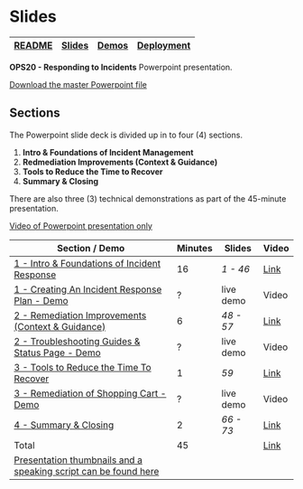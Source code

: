 # Slides

| [README](/ops20/README.md) | [Slides](/ops20/slides/README.md) | [Demos](/ops20/demos/README.md) | [Deployment](/ops20/deployment/README.md) | 
|--------|-------|------------|-----------|

 **OPS20 - Responding to Incidents** Powerpoint presentation.

[Download the master Powerpoint file](https://globaleventcdn.blob.core.windows.net/assets/ops/ops20/slides/OPS20_Responding_to_Incidents_Oct3.pptx)

## Sections

The Powerpoint slide deck is divided up in to four (4) sections.

1. **Intro & Foundations of Incident Management**
2. **Redmediation Improvements (Context & Guidance)**
3. **Tools to Reduce the Time to Recover**
4. **Summary & Closing**

There are also three (3) technical demonstrations as part of the 45-minute presentation.


[Video of Powerpoint presentation only](https://globaleventcdn.blob.core.windows.net/assets/ops/ops20/video/01_Presentation_No_Demo.mp4)


| Section / Demo | Minutes | Slides | Video | 
|----------|----------|-------|-----|
|[1 - Intro & Foundations of Incident Response ](section/01/README.md)|16 | *1 - 46* | [Link](https://globaleventcdn.blob.core.windows.net/assets/ops/ops20/video/02_Presentation_Section_One.mp4)
| [1 - Creating An Incident Response Plan - Demo](../demos/01/README.md)  | ? | live demo | Video | 
|[2 - Remediation Improvements (Context & Guidance)](section/02/README.md)|6 | *48 - 57* |[Link](https://globaleventcdn.blob.core.windows.net/assets/ops/ops20/video/02_Presentation_Section_Two.mp4)
| [2 - Troubleshooting Guides & Status Page - Demo](../demos/02/README.md)  | ? | live demo | Video | 
|[3 - Tools to Reduce the Time To Recover](section/03/README.md)|1 | *59* |[Link](https://globaleventcdn.blob.core.windows.net/assets/ops/ops20/video/02_Presentation_Section_Three.mp4)
| [3 - Remediation of Shopping Cart - Demo](../demos/03/README.md)  | ? | live demo | Video |
[4 - Summary & Closing](section/04/README.md) | 2 | *66 - 73* |[Link](https://globaleventcdn.blob.core.windows.net/assets/ops/ops20/video/02_Presentation_Section_Four.mp4) |
Total       |45 | |[Link](https://coming.soon)
|[Presentation thumbnails and a speaking script can be found here](script/OPS20_Speaking_Script.md)|  |  |
